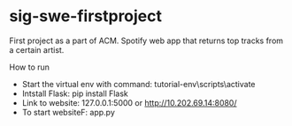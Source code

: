 # sig-swe-firstproject
First project as a part of ACM. Spotify web app that returns top tracks from a certain artist.

How to run
- Start the virtual env with command: tutorial-env\scripts\activate
- Intstall Flask: pip install Flask
- Link to website: 127.0.0.1:5000 or http://10.202.69.14:8080/
- To start websiteF: app.py

